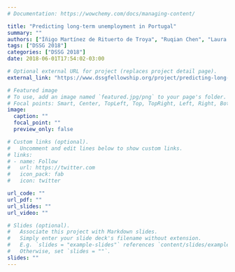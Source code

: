 ```yaml
---
# Documentation: https://wowchemy.com/docs/managing-content/

title: "Predicting long-term unemployment in Portugal"
summary: ""
authors: ["Íñigo Martínez de Rituerto de Troya", "Ruqian Chen", "Laura O. Moraes", "Pranjal Bajaj", "Jordan Kupersmith", "Rayid Ghani", "Nuno B. Brás", "Leid Zejnilovic"]
tags: ["DSSG 2018"]
categories: ["DSSG 2018"]
date: 2018-06-01T17:54:02-03:00

# Optional external URL for project (replaces project detail page).
external_link: "https://www.dssgfellowship.org/project/predicting-long-term-unemployment-in-continental-portugal/"

# Featured image
# To use, add an image named `featured.jpg/png` to your page's folder.
# Focal points: Smart, Center, TopLeft, Top, TopRight, Left, Right, BottomLeft, Bottom, BottomRight.
image:
  caption: ""
  focal_point: ""
  preview_only: false

# Custom links (optional).
#   Uncomment and edit lines below to show custom links.
# links:
# - name: Follow
#   url: https://twitter.com
#   icon_pack: fab
#   icon: twitter

url_code: ""
url_pdf: ""
url_slides: ""
url_video: ""

# Slides (optional).
#   Associate this project with Markdown slides.
#   Simply enter your slide deck's filename without extension.
#   E.g. `slides = "example-slides"` references `content/slides/example-slides.md`.
#   Otherwise, set `slides = ""`.
slides: ""
---
```

